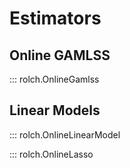 # Estimators

## Online GAMLSS

::: rolch.OnlineGamlss

## Linear Models

::: rolch.OnlineLinearModel

::: rolch.OnlineLasso

